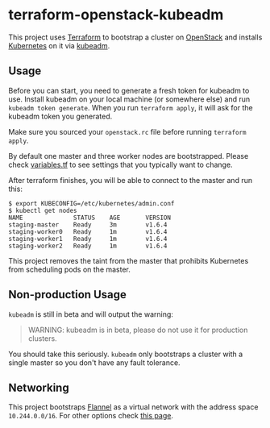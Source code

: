 # terraform-openstack-kubeadm

This project uses [Terraform](https://www.terraform.io/) to bootstrap a cluster on [OpenStack](https://www.openstack.org/) and installs [Kubernetes](https://kubernetes.io/) on it via [kubeadm](https://kubernetes.io/docs/getting-started-guides/kubeadm/).

## Usage

Before you can start, you need to generate a fresh token for kubeadm to use. Install kubeadm on your local machine (or somewhere else) and run `kubeadm token generate`. When you run `terraform apply`, it will ask for the kubeadm token you generated.

Make sure you sourced your `openstack.rc` file before running `terraform apply`.

By default one master and three worker nodes are bootstrapped. Please check [variables.tf](variables.tf) to see settings that you typically want to change.

After terraform finishes, you will be able to connect to the master and run this:

```
$ export KUBECONFIG=/etc/kubernetes/admin.conf
$ kubectl get nodes
NAME              STATUS    AGE       VERSION
staging-master    Ready     3m        v1.6.4
staging-worker0   Ready     1m        v1.6.4
staging-worker1   Ready     1m        v1.6.4
staging-worker2   Ready     1m        v1.6.4
```

This project removes the taint from the master that prohibits Kubernetes from scheduling pods on the master. 

## Non-production Usage

`kubeadm` is still in beta and will output the warning:
> WARNING: kubeadm is in beta, please do not use it for production clusters.

You should take this seriously. `kubeadm` only bootstraps a cluster with a single master so you don't have any fault tolerance.

## Networking

This project bootstraps [Flannel](https://github.com/coreos/flannel) as  a virtual network with the address space `10.244.0.0/16`. For other options check [this page](https://kubernetes.io/docs/concepts/cluster-administration/addons/).
